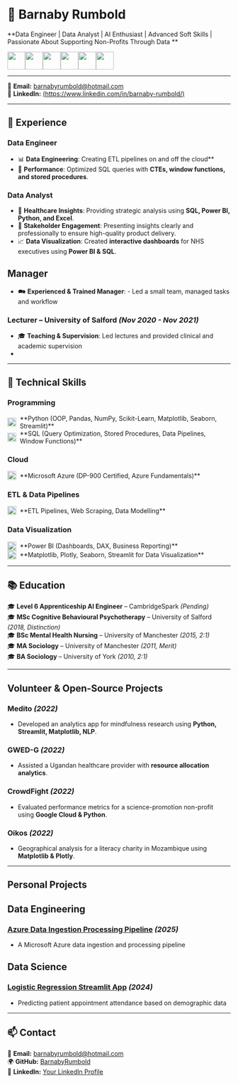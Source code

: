 # 🚀 Barnaby Rumbold  
**Data Engineer | Data Analyst | AI Enthusiast | Advanced Soft Skills | Passionate About Supporting Non-Profits Through Data **  
<div style="display: flex;">
  <img src="https://cdn.jsdelivr.net/gh/devicons/devicon/icons/python/python-original.svg" width="40px"/>
  <img src="https://raw.githubusercontent.com/BarnabyRumbold/BarnabyRumbold/main/icons8-sql-database-96.png" width="40px"/>
  <img src="https://cdn.jsdelivr.net/gh/devicons/devicon/icons/azure/azure-original.svg" width="40px"/>
  <img src="https://github.com/BarnabyRumbold/BarnabyRumbold/blob/main/icons8-power-bi-144.png" width="40px"/>
  <img src="https://github.com/BarnabyRumbold/BarnabyRumbold/blob/main/icons8-streamlit-144.png" width="40px"/>
  <img src="https://github.com/BarnabyRumbold/BarnabyRumbold/blob/main/icons8-cloud-computing-64.png" width="40px"/>

</div>

---

📧 **Email:** barnabyrumbold@hotmail.com  
🔗 **LinkedIn:** [(https://www.linkedin.com/in/barnaby-rumbold/)](#)  

---

## 💼 **Experience**
### **Data Engineer**
- 📊 **Data Engineering**: Creating ETL pipelines on and off the cloud**
- 🔄 **Performance**: Optimized SQL queries with **CTEs, window functions, and stored procedures**.  

### **Data Analyst**
- 🏥 **Healthcare Insights**: Providing strategic analysis using **SQL, Power BI, Python, and Excel**.  
- 📢 **Stakeholder Engagement**: Presenting insights clearly and professionally to ensure high-quality product delivery.  
- 📈 **Data Visualization**: Created **interactive dashboards** for NHS executives using **Power BI & SQL**.  

## **Manager**
- 🗪 **Experienced & Trained Manager**: - Led a small team, managed tasks and workflow

### **Lecturer** – University of Salford _(Nov 2020 - Nov 2021)_
- 🎓 **Teaching & Supervision**: Led lectures and provided clinical and academic supervision
- 
---

## 🔧 **Technical Skills**
### **Programming**
<div style="display: flex; align-items: center;">
  <img src="https://cdn.jsdelivr.net/gh/devicons/devicon/icons/python/python-original.svg" width="20px"/>
  <span style="margin-left: 8px;">**Python (OOP, Pandas, NumPy, Scikit-Learn, Matplotlib, Seaborn, Streamlit)**</span>
</div>  

<div style="display: flex; align-items: center;">
  <img src="https://raw.githubusercontent.com/BarnabyRumbold/BarnabyRumbold/main/icons8-sql-database-96.png" width="20px"/>
  <span style="margin-left: 8px;">**SQL (Query Optimization, Stored Procedures, Data Pipelines, Window Functions)**</span>
</div>  

### **Cloud**
<div style="display: flex; align-items: center;">
  <img src="https://cdn.jsdelivr.net/gh/devicons/devicon/icons/azure/azure-original.svg" width="20px"/>
  <span style="margin-left: 8px;">**Microsoft Azure (DP-900 Certified, Azure Fundamentals)**</span>
</div>  

### **ETL & Data Pipelines**
<div style="display: flex; align-items: center;">
<img src="https://github.com/BarnabyRumbold/BarnabyRumbold/blob/main/icons8-cloud-computing-64.png" width="20px"/>
  <span style="margin-left: 8px;">**ETL Pipelines, Web Scraping, Data Modelling**</span>
</div>  


### **Data Visualization**
<div style="display: flex; align-items: center;">
  <img src="https://github.com/BarnabyRumbold/BarnabyRumbold/blob/main/icons8-power-bi-144.png" width="20px"/>
  <span style="margin-left: 8px;">**Power BI (Dashboards, DAX, Business Reporting)**</span>
</div>

<div style="display: flex; align-items: center;">
  <img src="https://github.com/BarnabyRumbold/BarnabyRumbold/blob/main/icons8-streamlit-144.png" width="20px"/>
  <span style="margin-left: 8px;">**Matplotlib, Plotly, Seaborn, Streamlit for Data Visualization**</span>
</div>

---

## 📚 **Education**
🎓 **Level 6 Apprenticeship AI Engineer** – CambridgeSpark _(Pending)_  
🎓 **MSc Cognitive Behavioural Psychotherapy** – University of Salford _(2018, Distinction)_  
🎓 **BSc Mental Health Nursing** – University of Manchester _(2015, 2:1)_  
🎓 **MA Sociology** – University of Manchester _(2011, Merit)_  
🎓 **BA Sociology** – University of York _(2010, 2:1)_  

---

## **Volunteer & Open-Source Projects**
### **Medito** _(2022)_
- Developed an analytics app for mindfulness research using **Python, Streamlit, Matplotlib, NLP**.  
### **GWED-G** _(2022)_
- Assisted a Ugandan healthcare provider with **resource allocation analytics**.  
### **CrowdFight** _(2022)_
- Evaluated performance metrics for a science-promotion non-profit using **Google Cloud & Python**.  
### **Oikos** _(2022)_
- Geographical analysis for a literacy charity in Mozambique using **Matplotlib & Plotly**.

---
## **Personal Projects**

## **Data Engineering**
### [Azure Data Ingestion Processing Pipeline](https://github.com/BarnabyRumbold/data-ingestion-processing-pipeline) _(2025)_
- A Microsoft Azure data ingestion and processing pipeline

## **Data Science**
### **[Logistic Regression Streamlit App](https://github.com/BarnabyRumbold/logistic_regression_streamlit_app)** _(2024)_
- Predicting patient appointment attendance based on demographic data

---

## 📫 **Contact**
📧 **Email:** barnabyrumbold@hotmail.com  
🌍 **GitHub:** [BarnabyRumbold](https://github.com/BarnabyRumbold)  
💼 **LinkedIn:** [Your LinkedIn Profile](#)  
